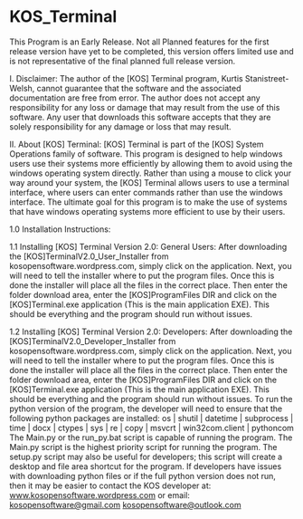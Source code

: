 # KOS_Terminal
This Program is an Early Release. Not all Planned features for the first release version have yet to be completed, this version offers limited use and is not representative of the final planned full release version.

I. Disclaimer:
The author of the [KOS] Terminal program, Kurtis Stanistreet-Welsh, cannot guarantee that the software and the associated documentation are free from error. The author does not accept any responsibility for any loss or damage that may result from the use of this software. Any user that downloads this software accepts that they are solely responsibility for any damage or loss that may result. 


II. About [KOS] Terminal:
[KOS] Terminal is part of the [KOS] System Operations family of software. This program is designed to help windows users use their systems more efficiently by allowing them to avoid using the windows operating system directly. Rather than using a mouse to click your way around your system, the [KOS] Terminal allows users to use a terminal interface, where users can enter commands rather than use the windows interface.
The ultimate goal for this program is to make the use of systems that have windows operating systems more efficient to use by their users.


1.0 Installation Instructions:

1.1 Installing [KOS] Terminal Version 2.0: General Users:
After downloading the [KOS]TerminalV2.0_User_Installer from kosopensoftware.wordpress.com, simply click on the application. Next, you will need to tell the installer where to put the program files. Once this is done the installer will place all the files in the correct place. Then enter the folder download area, enter the [KOS]ProgramFiles DIR and click on the [KOS]Terminal.exe application (This is the main application EXE). This should be everything and the program should run without issues. 

1.2 Installing [KOS] Terminal Version 2.0: Developers:
After downloading the [KOS]TerminalV2.0_Developer_Installer from kosopensoftware.wordpress.com, simply click on the application. Next, you will need to tell the installer where to put the program files. Once this is done the installer will place all the files in the correct place. Then enter the folder download area, enter the [KOS]ProgramFiles DIR and click on the [KOS]Terminal.exe application (This is the main application EXE). This should be everything and the program should run without issues. 
To run the python version of the program, the developer will need to ensure that the following python packages are installed:
os | shutil | datetime | subprocess | time | docx | ctypes | sys | re | copy | msvcrt | win32com.client | pythoncom
The Main.py or the run_py.bat script is capable of running the program. The Main.py script is the highest priority script for running the program. The setup.py script may also be useful for developers; this script will create a desktop and file area shortcut for the program. If developers have issues with downloading python files or if the full python version does not run, then it may be easier to contact the KOS developer at:
www.kosopensoftware.wordpress.com or email: kosopensoftware@gmail.com kosopensoftware@outlook.com

